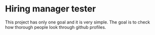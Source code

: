 # Hiring manager tester

This project has only one goal and it is very simple. The goal is to check how thorough people look through github profiles.  



